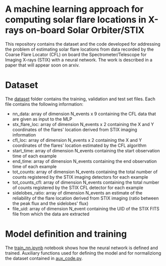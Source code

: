 # A machine learning approach for computing solar flare locations in X-rays on-board Solar Orbiter/STIX

This repository contains the dataset and the code developed for addressing the problem of estimating solar flare locations from data recorded by the Coarse Flare Locator (CFL) 
on board the Spectrometer/Telescope for Imaging X-rays (STIX) with a neural network. 
The work is described in a paper that will appear soon on arxiv.

# Dataset
The [dataset](dataset) folder contains the training, validation and test set files. Each file contains the following information:
* nn_data: array of dimension N_events x 9 containing the CFL data that are given as input to the MLP
* stx_flare_loc: array of dimension N_events x 2 containing the X and Y coordinates of the flares' location derived from STIX imaging information
* cfl_loc: array of dimension N_events x 2 containing the X and Y coordinates of the flares' location estimated by the CFL algorithm
* start_time: array of dimension N_events containing the start observation time of each example
* end_time: array of dimension N_events containing the end observation time of each example
* tot_counts: array of dimension N_events containing the total number of counts registered by the STIX imaging detectors for each example
* tot_counts_cfl: array of dimension N_events containing the total number of counts registered by the STIX CFL detector for each example
* sidelobes_ratio: array of dimension N_events an estimate of the reliability of the flare location derived from STIX imaging (ratio between the peak flux and the sidelobes' flux)
* file_uid: array of dimension N_event containing the UID of the STIX FITS file from which the data are extracted 

# Model definition and training
The [train_nn.ipynb](train_nn.ipynb) notebook shows how the neural network is defined and trained. Auxiliary functions used for defining the model and for normaliziong the dataset contained in [aux_code.py](aux_code.py).

